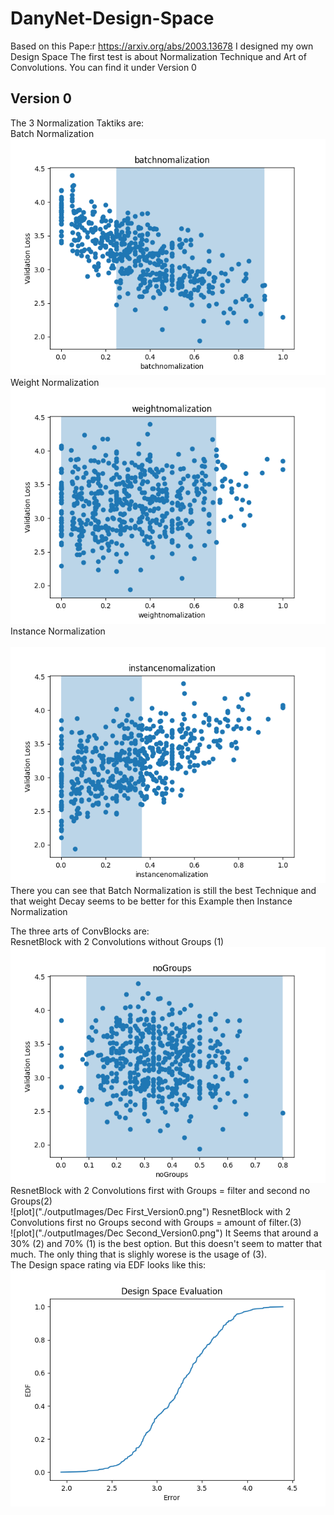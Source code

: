 # DanyNet-Design-Space

Based on this Pape:r https://arxiv.org/abs/2003.13678 I designed my own Design Space
The first test is about Normalization Technique and Art of Convolutions. You can find it under Version 0<br/>

## Version 0

The 3 Normalization Taktiks are:<br/>
Batch Normalization<br/>
![plot](./outputImages/batchnomalization_Version0.png)
Weight Normalization<br/>
![plot](./outputImages/weightnomalization_Version0.png)
Instance Normalization<br/>  
![plot](./outputImages/instancenomalization_Version0.png)
There you can see that Batch Normalization is still the best Technique and that weight Decay seems to be better for this Example then Instance Normalization

The three arts of ConvBlocks are:<br/>
ResnetBlock with 2 Convolutions without Groups (1)<br/>
![plot](./outputImages/noGroups_Version0.png)
ResnetBlock with 2 Convolutions first with Groups = filter and second no Groups(2)<br/>
![plot]("./outputImages/Dec First_Version0.png")
ResnetBlock with 2 Convolutions first no Groups second with Groups = amount of filter.(3)<br/>
![plot]("./outputImages/Dec Second_Version0.png")
It Seems that around a 30% (2) and 70% (1) is the best option. But this doesn't seem to matter that much. The only thing that is slighly worese is the usage of (3).<br/>
The Design space rating via EDF looks like this:<br/>
![plot](./outputImages/DesignSpaceEDF_Version0.png)
